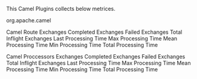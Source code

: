 This Camel Plugins collects below metrices.

org.apache.camel


Camel Route
    Exchanges Completed
    Exchanges Failed
    Exchanges Total
    Inflight Exchanges
    Last Processing Time
    Max Processing Time
    Mean Processing Time
    Min Processing Time
    Total Processing Time 


Camel Proccessors
    Exchanges Completed
    Exchanges Failed
    Exchanges Total
    Inflight Exchanges
    Last Processing Time
    Max Processing Time
    Mean Processing Time
    Min Processing Time
    Total Processing Time 


